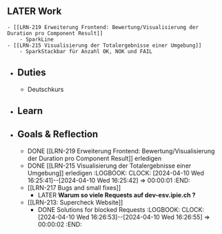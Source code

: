 ## LATER Work
	- [[LRN-219 Erweiterung Frontend: Bewertung/Visualisierung der Duration pro Component Result]]
		- SparkLine
	- [[LRN-215 Visualisierung der Totalergebnisse einer Umgebung]]
		- SparkStackbar für Anzahl OK, NOK und FAIL
- ## Duties
	- Deutschkurs
- ## Learn
- ## Goals & Reflection
	- DONE [[LRN-219 Erweiterung Frontend: Bewertung/Visualisierung der Duration pro Component Result]] erledigen
	- DONE [[LRN-215 Visualisierung der Totalergebnisse einer Umgebung]] erledigen
	  :LOGBOOK:
	  CLOCK: [2024-04-10 Wed 16:25:41]--[2024-04-10 Wed 16:25:42] =>  00:00:01
	  :END:
	- [[LRN-217 Bugs and small fixes]]
		- LATER **Warum so viele Requests auf dev-esv.ipie.ch ?**
	- [[LRN-213: Supercheck Website]]
		- DONE Solutions for blocked Requests
		  :LOGBOOK:
		  CLOCK: [2024-04-10 Wed 16:26:53]--[2024-04-10 Wed 16:26:55] =>  00:00:02
		  :END: